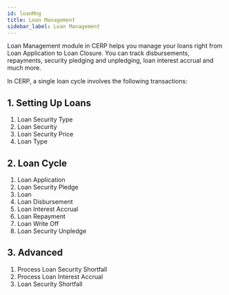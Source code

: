 ```yaml
---
id: loanMng
title: Loan Management
sidebar_label: Loan Management
---
```


Loan Management module in CERP helps you manage your loans right from Loan Application to Loan Closure. You can track disbursements, repayments, security pledging and unpledging, loan interest accrual and much more.

In CERP, a single loan cycle involves the following transactions:

## 1. Setting Up Loans

1. Loan Security Type
1. Loan Security
1. Loan Security Price
1. Loan Type

## 2. Loan Cycle

1. Loan Application
1. Loan Security Pledge
1. Loan
1. Loan Disbursement
1. Loan Interest Accrual
1. Loan Repayment
1. Loan Write Off
1. Loan Security Unpledge

## 3. Advanced

1. Process Loan Security Shortfall
1. Process Loan Interest Accrual
1. Loan Security Shortfall
